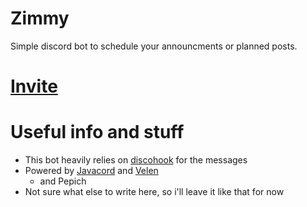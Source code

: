 # Zimmy

Simple discord bot to schedule your announcments or planned posts.

# [Invite](https://discord.com/oauth2/authorize?client_id=721752791512776806&permissions=805424208&scope=bot%20applications.commands&prompt=consent)

# Useful info and stuff

- This bot heavily relies on [discohook](https://discohook.org) for the messages
- Powered by [Javacord](https://github.com/Javacord/Javacord) and [Velen](https://github.com/ShindouMihou/Velen)
  - and Pepich
- Not sure what else to write here, so i'll leave it like that for now
